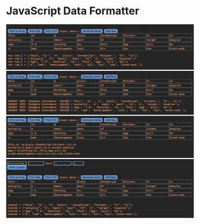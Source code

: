 # JavaScript Data Formatter

![alt text](https://raw.githubusercontent.com/JasonMayberry/JavaScript-Data-Formatter/master/images/DataFormatter-jsArray.png)
![alt text](https://raw.githubusercontent.com/JasonMayberry/JavaScript-Data-Formatter/master/images/Data-Formatter-SQL.png)
![alt text](https://raw.githubusercontent.com/JasonMayberry/JavaScript-Data-Formatter/master/images/Data-Formatter-CSV.png)
![alt text](https://raw.githubusercontent.com/JasonMayberry/JavaScript-Data-Formatter/master/images/Data-Formatter-Custom.png)
